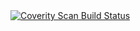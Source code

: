 <a href="https://scan.coverity.com/projects/manoharprabhu-loopengine">
  <img alt="Coverity Scan Build Status"
       src="https://scan.coverity.com/projects/8688/badge.svg"/>
</a>
